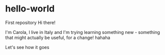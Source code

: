 # hello-world
First repository
Hi there!

I'm Carola, I live in Italy and I'm trying learning something new - something that might actually be useful, for a change! hahaha

Let's see how it goes
